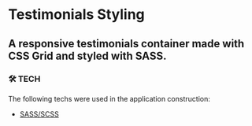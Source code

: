﻿# Testimonials Styling
 
 ## A responsive testimonials container made with CSS Grid and styled with SASS.
 
 ### 🛠 TECH

The following techs were used in the application construction:

- [SASS/SCSS](https://sass-lang.com/)
